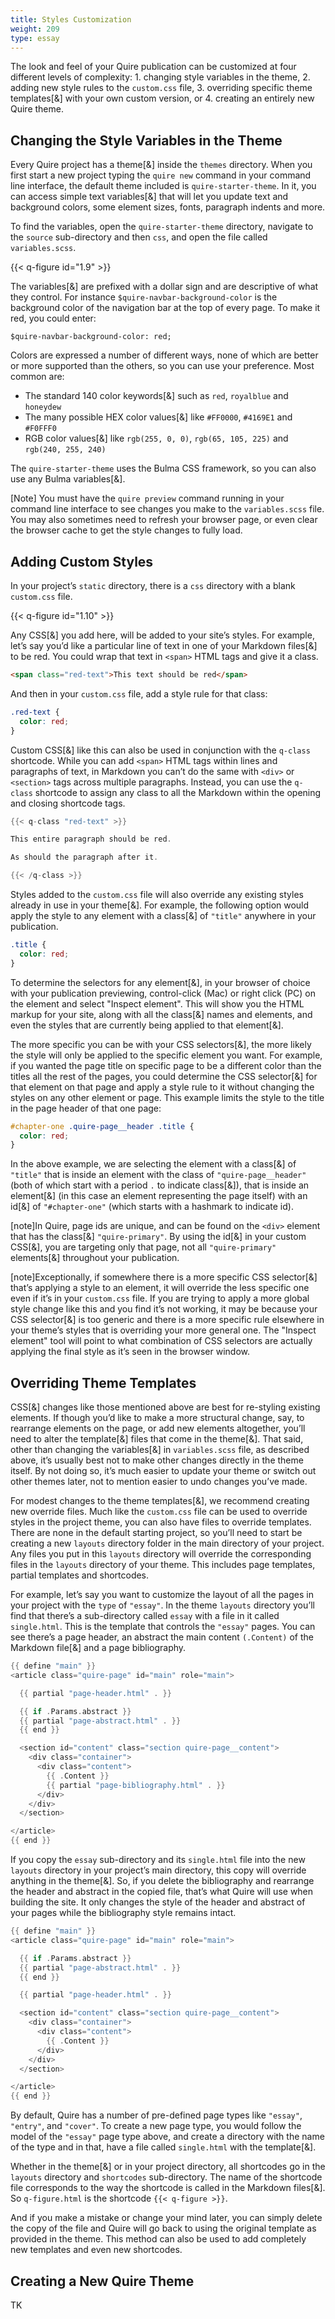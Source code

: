 ```yaml
---
title: Styles Customization
weight: 209
type: essay
---
```


The look and feel of your Quire publication can be customized at four different levels of complexity: 1. changing style variables in the theme, 2. adding new style rules to the `custom.css` file, 3. overriding specific theme templates[&] with your own custom version, or 4. creating an entirely new Quire theme.

## Changing the Style Variables in the Theme

Every Quire project has a theme[&] inside the `themes` directory. When you first start a new project typing the `quire new` command in your command line interface, the default theme included is `quire-starter-theme`. In it, you can access simple text variables[&] that will let you update text and background colors, some element sizes, fonts, paragraph indents and more.

To find the variables, open the `quire-starter-theme` directory, navigate to the `source` sub-directory and then `css`, and open the file called `variables.scss`.

{{< q-figure id="1.9" >}}

The variables[&] are prefixed with a dollar sign and are descriptive of what they control. For instance `$quire-navbar-background-color` is the background color of the navigation bar at the top of every page. To make it red, you could enter:

```
$quire-navbar-background-color: red;
```

Colors are expressed a number of different ways, none of which are better or more supported than the others, so you can use your preference. Most common are:

- The standard 140 color keywords[&] such as `red`, `royalblue` and `honeydew`
- The many possible HEX color values[&] like `#FF0000`, `#4169E1` and `#F0FFF0`
- RGB color values[&] like `rgb(255, 0, 0)`, `rgb(65, 105, 225)` and `rgb(240, 255, 240)`

The `quire-starter-theme` uses the Bulma CSS framework, so you can also use any Bulma variables[&].

[Note] You must have the `quire preview` command running in your command line interface to see changes you make to the `variables.scss` file. You may also sometimes need to refresh your browser page, or even clear the browser cache to get the style changes to fully load.

## Adding Custom Styles

In your project’s `static` directory, there is a `css` directory with a blank `custom.css` file.

{{< q-figure id="1.10" >}}

Any CSS[&] you add here, will be added to your site’s styles. For example, let’s say you’d like a particular line of text in one of your Markdown files[&] to be red. You could wrap that text in `<span>` HTML tags and give it a class.

```html
<span class="red-text">This text should be red</span>
```

And then in your `custom.css` file, add a style rule for that class:

```css
.red-text {
  color: red;
}
```

Custom CSS[&] like this can also be used in conjunction with the `q-class` shortcode. While you can add `<span>` HTML tags within lines and paragraphs of text, in Markdown you can’t do the same with `<div>` or `<section>` tags across multiple paragraphs. Instead, you can use the `q-class` shortcode to assign any class to all the Markdown within the opening and closing shortcode tags.

```go
{{< q-class "red-text" >}}

This entire paragraph should be red.

As should the paragraph after it.

{{< /q-class >}}
```

Styles added to the `custom.css` file will also override any existing styles already in use in your theme[&]. For example, the following option would apply the style to any element with a class[&] of `"title"` anywhere in your publication.

```css
.title {
  color: red;
}
```

To determine the selectors for any element[&], in your browser of choice with your publication previewing, control-click (Mac) or right click (PC) on the element and select "Inspect element". This will show you the HTML markup for your site, along with all the class[&] names and elements, and even the styles that are currently being applied to that element[&].

The more specific you can be with your CSS selectors[&], the more likely the style will only be applied to the specific element you want. For example, if you wanted the page title on specific page to be a different color than the titles all the rest of the pages, you could determine the CSS selector[&] for that element on that page and apply a style rule to it without changing the styles on any other element or page. This example limits the style to the title in the page header of that one page:

```css
#chapter-one .quire-page__header .title {
  color: red;
}
```

In the above example, we are selecting the element with a class[&] of `"title"` that is inside an element with the class of `"quire-page__header"` (both of which start with a period `.` to indicate class[&]), that is inside an element[&] (in this case an element representing the page itself) with an id[&] of `"#chapter-one"` (which starts with a hashmark to indicate id).

[note]In Quire, page ids are unique, and can be found on the `<div>` element that has the class[&] `"quire-primary"`. By using the id[&] in your custom CSS[&], you are targeting only that page, not all `"quire-primary"` elements[&] throughout your publication.

[note]Exceptionally, if somewhere there is a more specific CSS selector[&] that’s applying a style to an element, it will override the less specific one even if it’s in your `custom.css` file. If you are trying to apply a more global style change like this and you find it’s not working, it may be because your CSS selector[&] is too generic and there is a more specific rule elsewhere in your theme’s styles that is overriding your more general one. The "Inspect element" tool will point to what combination of CSS selectors are actually applying the final style as it’s seen in the browser window.

## Overriding Theme Templates

CSS[&] changes like those mentioned above are best for re-styling existing elements. If though you’d like to make a more structural change, say, to rearrange elements on the page, or add new elements altogether, you’ll need to alter the template[&] files that come in the theme[&]. That said, other than changing the variables[&] in `variables.scss` file, as described above, it’s usually best not to make other changes directly in the theme itself. By not doing so, it’s much easier to update your theme or switch out other themes later, not to mention easier to undo changes you’ve made.

For modest changes to the theme templates[&], we recommend creating new override files. Much like the `custom.css` file can be used to override styles in the project theme, you can also have files to override templates. There are none in the default starting project, so you’ll need to start be creating a new `layouts` directory folder in the main directory of your project. Any files you put in this `layouts` directory will override the corresponding files in the `layouts` directory of your theme. This includes page templates, partial templates and shortcodes.

For example, let’s say you want to customize the layout of all the pages in your project with the `type` of `"essay"`. In the theme `layouts` directory you’ll find that there’s a sub-directory called `essay` with a file in it called `single.html`. This is the template that controls the `"essay"` pages. You can see there’s a page header, an abstract the main content `(.Content)` of the Markdown file[&] and a page bibliography.

```go
{{ define "main" }}
<article class="quire-page" id="main" role="main">

  {{ partial "page-header.html" . }}

  {{ if .Params.abstract }}
  {{ partial "page-abstract.html" . }}
  {{ end }}

  <section id="content" class="section quire-page__content">
    <div class="container">
      <div class="content">
        {{ .Content }}
        {{ partial "page-bibliography.html" . }}
      </div>
    </div>
  </section>

</article>
{{ end }}
```

If you copy the `essay` sub-directory and its `single.html` file into the new `layouts` directory in your project’s main directory, this copy will override anything in the theme[&]. So, if you delete the bibliography and rearrange the header and abstract in the copied file, that’s what Quire will use when building the site. It only changes the style of the header and abstract of your pages while the bibliography style remains intact.

```go
{{ define "main" }}
<article class="quire-page" id="main" role="main">

  {{ if .Params.abstract }}
  {{ partial "page-abstract.html" . }}
  {{ end }}

  {{ partial "page-header.html" . }}

  <section id="content" class="section quire-page__content">
    <div class="container">
      <div class="content">
        {{ .Content }}
      </div>
    </div>
  </section>

</article>
{{ end }}
```

By default, Quire has a number of pre-defined page types like `"essay"`, `"entry"`, and `"cover"`. To create a new page type, you would follow the model of the `"essay"` page type above, and create a directory with the name of the type and in that, have a file called `single.html` with the template[&].

Whether in the theme[&] or in your project directory, all shortcodes go in the `layouts` directory and `shortcodes` sub-directory. The name of the shortcode file corresponds to the way the shortcode is called in the Markdown files[&]. So `q-figure.html` is the shortcode `{{< q-figure >}}`.

And if you make a mistake or change your mind later, you can simply delete the copy of the file and Quire will go back to using the original template as provided in the theme. This method can also be used to add completely new templates and even new shortcodes.

## Creating a New Quire Theme

TK
